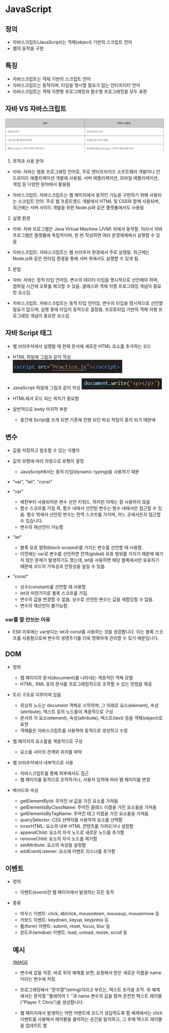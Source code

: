 # JavaScript

## 정의

  - 자바스크립트(JavaScript)는 객체(object) 기반의 스크립트 언어
  - 웹의 동작을 구현

## 특징

  - 자바스크립트는 객체 기반의 스크립트 언어
  - 자바스크립트는 동적이며, 타입을 명시할 필요가 없는 인터프리터 언어
  - 자바스크립트는 객체 지향형 프로그래밍과 함수형 프로그래밍을 모두 표현


## 자바 VS 자바스크립트

![IMAGE](./Picture/javavsjavascript.png)

1. 목적과 사용 분야

 - 자바: 자바는 범용 프로그래밍 언어로, 주로 엔터프라이즈 소프트웨어 개발이나 안드로이드 애플리케이션 개발에 사용됨. 서버 애플리케이션, 모바일 애플리케이션, 게임 등 다양한 분야에서 활용됨
 
 - 자바스크립트: 자바스크립트는 웹 페이지에서 동적인 기능을 구현하기 위해 사용되는 스크립트 언어. 주로 웹 프론트엔드 개발에서 HTML 및 CSS와 함께 사용되며, 최근에는 서버 사이드 개발을 위한 Node.js와 같은 플랫폼에서도 사용됨

2. 실행 환경

 - 자바: 자바 프로그램은 Java Virtual Machine (JVM) 위에서 동작함. 따라서 자바 프로그램은 플랫폼에 독립적이며, 한 번 작성하면 여러 운영체제에서 실행할 수 있음
 
 - 자바스크립트: 자바스크립트는 웹 브라우저 환경에서 주로 실행됨. 최근에는 Node.js와 같은 런타임 환경을 통해 서버 측에서도 실행할 수 있게 됨.

3. 문법

 - 자바: 자바는 정적 타입 언어임. 변수의 데이터 타입을 명시적으로 선언해야 하며, 컴파일 시간에 오류를 체크할 수 있음. 클래스와 객체 지향 프로그래밍 개념이 중요한 요소임.
 
 - 자바스크립트: 자바스크립트는 동적 타입 언어임. 변수의 타입을 명시적으로 선언할 필요가 없으며, 실행 중에 타입이 동적으로 결정됨. 프로토타입 기반의 객체 지향 프로그래밍 개념이 중요한 요소임.

## 자바 Script 태그

- 웹 브라우저에서 실행될 때 현재 문서에 새로운 HTML 요소를 추가하는 코드

- HTML 파일에 그림과 같이 작성
![IMAGE](./Picture/Script.png)

- JavaScript 파일에 그림과 같이 작성
![IMAGE](./Picture/document.png)

- HTML에서 로드 되는 위치가 중요함
- 일반적으로 body 마지막 부분
    - 중간에 Script를 쓰게 되면 기존에 진행 되던 파싱 작업이 중지 되기 때문에


## 변수

- 값을 저장하고 참조할 수 있는 식별자
- 값의 유형에 따라 자동으로 유형이 결정
    -  JavaScript에서는 동적 타입(dynamic typing)을 사용하기 때문
- "var", "let", "const"

- "var" 
  - 예전부터 사용되어온 변수 선언 키워드, 하지만 이제는 잘 사용하지 않음
  - 함수 스코프를 가짐 즉, 함수 내에서 선언된 변수는 함수 내에서만 접근할 수 있음. 함수 밖에서 선언된 변수는 전역 스코프를 가지며, 어느 곳에서든지 접근할 수 있습니다.
  - 변수의 재선언이 가능함
   
- "let"
  - 블록 유효 범위(block-scoped)를 가지는 변수를 선언할 때 사용함. 
  - 이전에는 var로 변수를 선언하면 전역(global) 유효 범위를 가지기 때문에 예기치 않은 문제가 발생하기도 했는데, let을 사용하면 해당 블록에서만 유효하기 때문에 코드의 가독성과 안정성을 높일 수 있음.

- "const"
  - 상수(constant)를 선언할 때 사용함.
  - let과 마찬가지로 블록 스코프를 가짐.
  - 변수의 값을 변경할 수 없음. 상수로 선언된 변수는 값을 재할당할 수 없음.
  - 변수의 재선언이 불가능함. 

### var를 잘 안쓰는 이유
-  ES6 이후에는 var보다는 let과 const를 사용하는 것을 권장합니다. 이는 블록 스코프를 사용함으로써 변수의 생명주기를 더욱 명확하게 관리할 수 있기 때문입니다.

## DOM 

- 정의
  - 웹 페이지의 문서(document)를 나타내는 계층적인 객체 모델
  - HTML, XML 등의 문서를 프로그래밍적으로 조작할 수 있는 방법을 제공

- 트리 구조로 이루어져 있음
  - 최상위 노드는 document 객체로 시작하며, 그 아래로 요소(element), 속성(attribute), 텍스트 등의 노드들이 계층적으로 구성
  - 문서의 각 요소(element), 속성(attribute), 텍스트(text) 등을 객체(object)로 표현
  - 객체들은 자바스크립트를 사용하여 동적으로 생성하고 수정

- 웹 페이지의 요소들을 계층적으로 구성
  - 요소들 사이의 관계와 위치를 파악

- 웹 브라우저에서 내부적으로 사용
  - 자바스크립트를 통해 외부에서도 접근
  - 웹 페이지를 동적으로 조작하거나, 사용자 입력에 따라 웹 페이지를 변경

- 메서드와 속성
  - getElementById: 주어진 id 값을 가진 요소를 가져옴
  - getElementsByClassName: 주어진 클래스 이름을 가진 요소들을 가져옴
  - getElementsByTagName: 주어진 태그 이름을 가진 요소들을 가져옴
  - querySelector: CSS 선택자를 사용하여 요소를 선택함
  - innerHTML: 요소의 내부 HTML 콘텐츠를 가져오거나 설정함
  - appendChild: 요소의 자식 노드로 새로운 노드를 추가함
  - removeChild: 요소의 자식 노드를 제거함
  - setAttribute: 요소의 속성을 설정함
  - addEventListener: 요소에 이벤트 리스너를 추가함
## 이벤트

- 정의
  - 이벤트(event)란 웹 페이지에서 발생하는 모든 동작

- 종류
  - 마우스 이벤트: click, dblclick, mousedown, mouseup, mousemove 등
  - 키보드 이벤트: keydown, keyup, keypress 등
  - 폼(form) 이벤트: submit, reset, focus, blur 등
  - 윈도우(window) 이벤트: load, unload, resize, scroll 등

  ## 예시

  [!IMAGE](./Picture/jsex.png)

  - 변수에 값을 저장. 바로 위의 예제를 보면, 요청해서 받은 새로운 이름을 name이라는 변수에 저장.

  - 프로그래밍에서 "문자열"(string)이라고 부르는, 텍스트 조각을 조작. 위 예제에서는 문자열 "플레이어 1: "과 name 변수의 값을 합쳐 온전한 텍스트 레이블("Player 1: Chris")을 생성합니다.

  - 웹 페이지에서 발생하는 어떤 이벤트에 코드가 응답하도록 함 예제에서는 click 이벤트를 사용해서 레이블을 클릭하는 순간을 탐지하고, 그 후에 텍스트 레이블을 업데이트 함